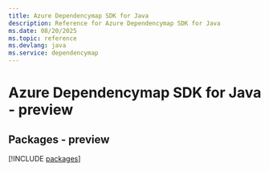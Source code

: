 ```yaml
---
title: Azure Dependencymap SDK for Java
description: Reference for Azure Dependencymap SDK for Java
ms.date: 08/20/2025
ms.topic: reference
ms.devlang: java
ms.service: dependencymap
---
```

# Azure Dependencymap SDK for Java - preview
## Packages - preview
[!INCLUDE [packages](dependencymap-index.md)]